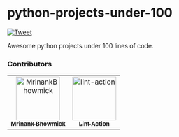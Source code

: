 # python-projects-under-100

[![Tweet](https://img.shields.io/twitter/url/http/shields.io.svg?style=social)](https://twitter.com/intent/tweet?text=Some%20awesome%20python%20beginner%20projects%20to%20kick%20start%20your%20learning%20journey&url=https://github.com/MrinankBhowmick/python-beginner-projects&via=_mrinank_&hashtags=python,programming,coding,developers)

Awesome python projects under 100 lines of code.

### Contributors

<!-- readme: contributors -start -->
<table>
<tr>
    <td align="center">
        <a href="https://github.com/MrinankBhowmick">
            <img src="https://avatars.githubusercontent.com/u/77621953?v=4" width="100;" alt="MrinankBhowmick"/>
            <br />
            <sub><b>Mrinank Bhowmick</b></sub>
        </a>
    </td>
    <td align="center">
        <a href="https://github.com/lint-action">
            <img src="https://avatars.githubusercontent.com/u/59283862?v=4" width="100;" alt="lint-action"/>
            <br />
            <sub><b>Lint Action</b></sub>
        </a>
    </td></tr>
</table>
<!-- readme: contributors -end -->
